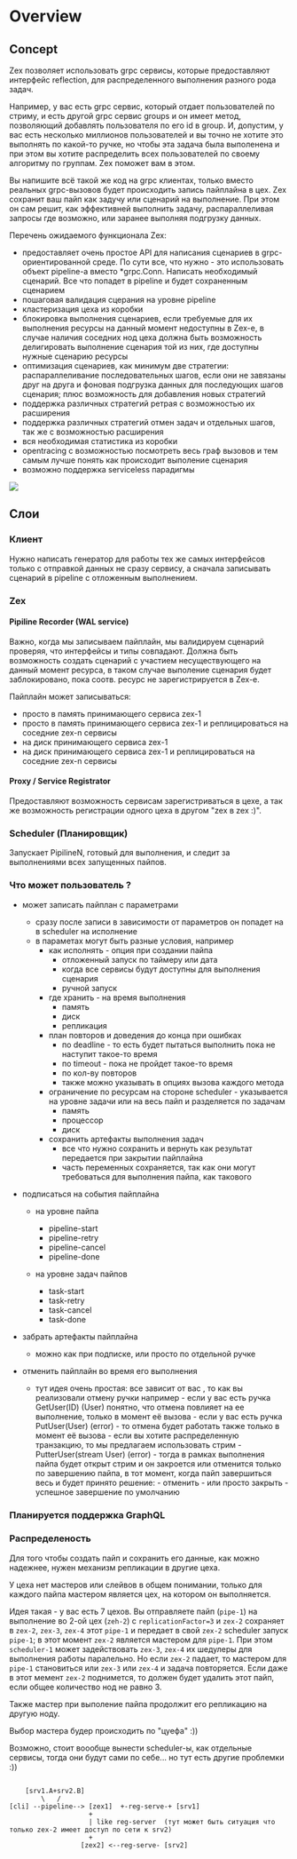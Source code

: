 # Overview

## Concept

Zex позволяет использовать grpc сервисы, которые предоставляют интерфейс reflection, для распределенного выполнения разного рода задач.

Например, у вас есть grpc сервис, который отдает пользователей по стриму, и есть другой grpc сервис groups и он имеет метод, позволяющий добавлять пользователя по его id в group. И, допустим, у вас есть несколько миллионов пользователей и вы точно не хотите это выполнять по какой-то ручке, но чтобы эта задача была выполенена и при этом вы хотите распределить всех пользователей по своему алгоритму по группам. Zex поможет вам в этом.

Вы напишите всё такой же код на grpc клиентах, только вместо реальных grpc-вызовов будет происходить запись пайплайна в цех. Zex сохранит ваш пайп как задучу или сценарий на выполнение. При этом он сам решит, как эффективней выполнить задачу, распараллеливая запросы где возможно, или заранее выполняя подгрузку данных.

Перечень ожидаемого функционала Zex:

+ предоставляет очень простое API для написания сценариев в grpc-ориентированной среде. По сути все, что нужно - это использовать объект pipeline-а вместо *grpc.Conn. Написать необходимый сценарий. Все что попадет в pipeline и будет сохраненным сценарием
+ пошаговая валидация сцерания на уровне pipeline
+ кластеризация цеха из коробки
+ блокировка выполнения сценариев, если требуемые для их выполнения ресурсы на данный момент недоступны в Zex-e, в случае наличия соседних нод цеха должна быть возможность делигировать выполнение сценария той из них, где доступны нужные сценарию ресурсы
+ оптимизация сценариев, как минимум две стратегии: распараллеливание последовательных шагов, если они не завязаны друг на друга и фоновая подгрузка данных для последующих шагов сценария; плюс возможность для добавления новых стратегий
+ поддержка различных стратегий ретрая с возможностью их расширения
+ поддержка различных стратегий отмен задач и отдельных шагов, так же с возможностью расширения
+ вся необходимая статистика из коробки
+ opentracing с возможностью посмотреть весь граф вызовов и тем самым лучше понять как происходит выполение сценария
+ возможно поддержка serviceless парадигмы

![](https://rawgithub.com/lygo/zex/blob/master/doc/overview/zex-components.svg)

## Слои

### Клиент

Нужно написать генератор для работы тех же самых интерфейсов только с отправкой данных не сразу сервису, а сначала записывать сценарий в pipeline с отложенным выполнением.

### Zex

#### Pipiline Recorder (WAL service)

Важно, когда мы записываем пайплайн, мы валидируем сценарий проверяя, что интерфейсы и типы совпадают. Должна быть возможность создать сценарий с участием несуществующего на данный момент ресурса, в таком случае выполение сценария будет заблокировано, пока соотв. ресурс не зарегистрируется в Zex-e.

Пайплайн может записываться:

 - просто в память принимающего сервиса zex-1
 - просто в память принимающего сервиса zex-1 и реплицироваться на соседние zex-n сервисы
 - на диск принимающего сервиса zex-1
 - на диcк принимающего сервиса zex-1 и реплицироваться на соседние zex-n сервисы


#### Proxy / Service Registrator

Предоставляют возможность сервисам зарегистриваться в цехе, а так же возможность регистрации одного цеха в другом "zex в zex :)".

### Scheduler (Планировщик)

Запускает PipilineN, готовый для выполнения, и следит за выполнениями всех запущенных пайпов.

### Что может пользователь ?

-  может записать пайплан с параметрами
   - сразу после записи в зависимости от параметров он попадет на в scheduler на исполнение
   - в параметах могут быть разные условия, например
      - как исполнять - опция при создании пайпа
        - отложенный запуск по таймеру или дата
        - когда все сервисы будут доступны для выполнения сценария
        - ручной запуск
      - где хранить - на время выполнения
        - память
        - диск
        - репликация
      - план повторов и доведения до конца при ошибках
        - по deadline - то есть будет пытаться выполнить пока не наступит такое-то время
        - по timeout - пока не пройдет такое-то время
        - по кол-ву повторов
        - также можно указывать в опциях вызова каждого метода
      - ограничение по ресурсам на стороне scheduler - указывается на уровне задачи или на весь пайп и разделяется по задачам
        - память
        - процессор
        - диск
      - сохранить артефакты выполнения задач
        - все что нужно сохранить и вернуть как результат передается при закрытии пайплайна
        - часть переменных сохраняется, так как они могут требоваться для выполнения пайпа, как такового

 - подписаться на события пайплайна
    - на уровне пайпа
         - pipeline-start
         - pipeline-retry
         - pipeline-cancel
         - pipeline-done

    - на уровне задач пайпов
         - task-start
         - task-retry
         - task-cancel
         - task-done

 - забрать артефакты пайплайна
   - можно как при подписке, или просто по отдельной ручке

 - отменить пайплайн во время его выполнения
   - тут идея очень простая:
      все зависит от вас , то как вы реализовали отмену ручки
       например
         - если у вас есть ручка GetUser(ID) (User) понятно, что отмена повлияет на ее выполнение, только в момент её вызова
         - если у вас есть ручка PutUser(User) (error) - то отмена будет работать также только в момент её вызова
         - если вы хотите распределенную транзакцию, то мы предлагаем использовать стрим
            - PutterUser(stream User) (error) - тогда в рамках выполнения пайпа будет открыт стрим и он закроется или отменится только по завершению пайпа, в тот момент, когда пайп завершиться весь и будет принято решение:
              - отменить
              - или просто закрыть - успешное завершение по умолчанию


### Планируется поддержка GraphQL

### Распределеность

Для того чтобы создать пайп и сохранить его данные, как можно надежнее, нужен механизм репликации в другие цеха.

У цеха нет мастеров или слейвов в общем понимании, только для каждого пайпа мастером является цех, на котором он выполняется.

Идея такая - у вас есть 7 цехов. Вы отправляете пайп (`pipe-1`) на выполнение во 2-ой цех (`zeh-2`) с `replicationFactor=3` и `zex-2` сохраняет в `zex-2`, `zex-3`, `zex-4` этот `pipe-1` и передает в свой `zex-2` sсheduler запуск `pipe-1`; в этот момент `zex-2` является мастером для `pipe-1`. При этом `scheduler-1` может задействовать `zex-3`, `zex-4` их шедулеры для выполнения работы паралельно. Но если `zex-2` падает, то мастером для `pipe-1` становиться или `zex-3` или `zex-4` и задача повторяется. Если даже в этот мемент `zex-2` поднимется, то должен будет удалить этот пайп, если общее количество нод не равно 3.

Также мастер при выполение пайпа продолжит его репликацию на другую ноду.

Выбор мастера будер происходить по "цуефа" :))

Возможно, стоит воообще вынести scheduler-ы, как отдельные сервисы, тогда они будут сами по себе... но тут есть другие проблемки :))


```

    [srv1.A+srv2.B]
        \   /
[cli] --pipeline--> [zex1]  +-reg-serve-+ [srv1]
                    +
                    | like reg-server  (тут может быть ситуация что только zex-2 имеет доступ по сети к srv2)
                    +
                  [zex2] <--reg-serve- [srv2]
```

